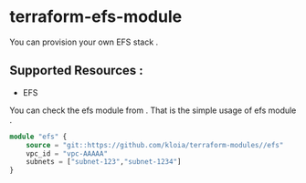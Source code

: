# terraform-efs-module

You can provision your own EFS stack .

## Supported Resources : 
* EFS 

You can check the efs module from <a href="/main.tf"></a> . That is the simple usage of efs module .


```terraform
module "efs" {
    source = "git::https://github.com/kloia/terraform-modules//efs"
    vpc_id = "vpc-AAAAA"
    subnets = ["subnet-123","subnet-1234"]
}
```